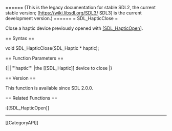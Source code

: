 ====== (This is the legacy documentation for stable SDL2, the current stable version; [https://wiki.libsdl.org/SDL3/ SDL3] is the current development version.) ======
= SDL_HapticClose =

Close a haptic device previously opened with [[SDL_HapticOpen]]().

== Syntax ==

<syntaxhighlight lang='c'>
void SDL_HapticClose(SDL_Haptic * haptic);
</syntaxhighlight>

== Function Parameters ==

{|
|'''haptic'''
|the [[SDL_Haptic]] device to close
|}

== Version ==

This function is available since SDL 2.0.0.

== Related Functions ==

:[[SDL_HapticOpen]]

----
[[CategoryAPI]]


